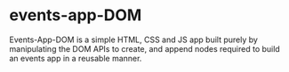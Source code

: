 # events-app-DOM
Events-App-DOM is a simple HTML, CSS and JS app built purely by manipulating the DOM APIs to create, and append nodes required to build an events app in a reusable manner.
